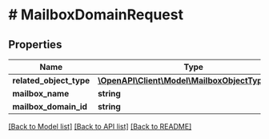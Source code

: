 # # MailboxDomainRequest

## Properties

Name | Type | Description | Notes
------------ | ------------- | ------------- | -------------
**related_object_type** | [**\OpenAPI\Client\Model\MailboxObjectTypeEnum**](MailboxObjectTypeEnum.md) |  |
**mailbox_name** | **string** |  |
**mailbox_domain_id** | **string** |  |

[[Back to Model list]](../../README.md#models) [[Back to API list]](../../README.md#endpoints) [[Back to README]](../../README.md)
